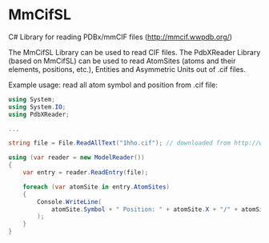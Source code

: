 # MmCifSL
C# Library for reading PDBx/mmCIF files (http://mmcif.wwpdb.org/)

The MmCifSL Library can be used to read CIF files.
The PdbXReader Library (based on MmCifSL) can be used to read AtomSites (atoms and their elements, positions, etc.), Entities and Asymmetric Units out of .cif files.

Example usage: read all atom symbol and position from .cif file:
```cs
using System;
using System.IO;
using PdbXReader;

...

string file = File.ReadAllText("1hho.cif"); // downloaded from http://www.rcsb.org/pdb/explore.do?structureId=1HHO (PDBx/mmCIF Format)

using (var reader = new ModelReader())
{
	var entry = reader.ReadEntry(file);

	foreach (var atomSite in entry.AtomSites)
	{
		Console.WriteLine(
			atomSite.Symbol + " Position: " + atomSite.X + "/" + atomSite.Y + "/" + atomSite.Z
		);
	}
}
```